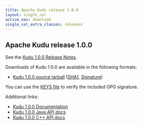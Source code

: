 ```yaml
---
title: Apache Kudu release 1.0.0
layout: single_col
active_nav: download
single_col_extra_classes: releases
---
```


<!--

Licensed to the Apache Software Foundation (ASF) under one
or more contributor license agreements.  See the NOTICE file
distributed with this work for additional information
regarding copyright ownership.  The ASF licenses this file
to you under the Apache License, Version 2.0 (the
"License"); you may not use this file except in compliance
with the License.  You may obtain a copy of the License at

  http://www.apache.org/licenses/LICENSE-2.0

Unless required by applicable law or agreed to in writing,
software distributed under the License is distributed on an
"AS IS" BASIS, WITHOUT WARRANTIES OR CONDITIONS OF ANY
KIND, either express or implied.  See the License for the
specific language governing permissions and limitations
under the License.

-->

## Apache Kudu release 1.0.0

See the [Kudu 1.0.0 Release Notes](docs/release_notes.html).

Downloads of Kudu 1.0.0 are available in the following formats:

* [Kudu 1.0.0 source tarball](http://archive.apache.org/dist/kudu/1.0.0/apache-kudu-1.0.0.tar.gz)
  ([SHA1](https://archive.apache.org/dist/kudu/1.0.0/apache-kudu-1.0.0.tar.gz.sha),
  [Signature](https://archive.apache.org/dist/kudu/1.0.0/apache-kudu-1.0.0.tar.gz.asc))

You can use the [KEYS file](https://www.apache.org/dist/kudu/KEYS) to verify the included GPG signature.

Additional links:

* [Kudu 1.0.0 Documentation](docs/)
* [Kudu 1.0.0 Java API docs](apidocs/)
* [Kudu 1.0.0 C++ API docs](cpp-client-api/)

